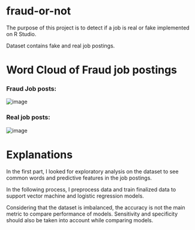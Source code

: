 # fraud-or-not
The purpose of this project is to detect if a job is real or fake implemented on R Studio.

Dataset contains fake and real job postings.


# Word Cloud of Fraud job postings

### Fraud Job posts:

![image](https://user-images.githubusercontent.com/29654044/124665110-ffadec80-deb4-11eb-8cbf-165e1675190e.png)

### Real job posts:

![image](https://user-images.githubusercontent.com/29654044/124665217-1e13e800-deb5-11eb-9d26-06ad8082bf39.png)


# Explanations

In the first part, I looked for exploratory analysis on the dataset to see common words and predictive features in the job postings. 

In the following process, I preprocess data and train finalized data to support vector machine and logistic regression models. 

Considering that the dataset is imbalanced, the accuracy is not the main metric to compare performance of models. Sensitivity and specificity should also be taken into account while comparing models.



